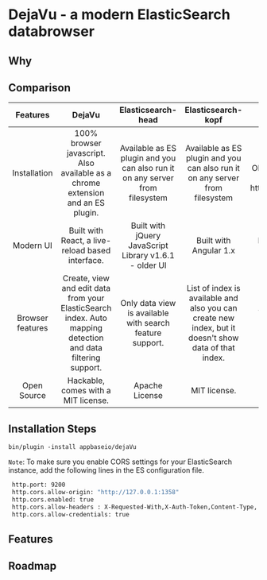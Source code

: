 DejaVu - a modern ElasticSearch databrowser
====

## Why

## Comparison

|     Features     |                                                    DejaVu                                                    | Elasticsearch-head | Elasticsearch-kopf | Elasticsearch-browser |                                 Kibana                                |
|:----------------:|:------------------------------------------------------------------------------------------------------------:|:------------------:|:------------------:|:---------------------:|:---------------------------------------------------------------------:|
| Installation     | 100% browser javascript. Also available as a chrome extension and an ES plugin.      | Available as ES plugin and you can also run it on any server from filesystem |  Available as ES plugin and you can also run it on any server from filesystem  | Readme is not updated. to install : sudo bin/plugin install OlegKunitsyn/elasticsearch-browser and to run : http://localhost:9200/_plugin/elasticsearch-browser/?database=<index>&table=<type>                    | A server client setup. Uses an ElasticSearch index to store metadata. |
| Modern UI        | Built with React, a live-reload based interface.                                                  | Built with jQuery JavaScript Library v1.6.1 - older UI                   | Built with Angular 1.x               | Built with ExtJs - in UI there is only table view, nothing else                      |                                                                       |
| Browser features | Create, view and edit data from your ElasticSearch index. Auto mapping detection and data filtering support. |             Only data view is available with search feature support. | List of index is available and also you can create new index, but it doesn't show data of that index.                   |  View data of particular type of particular index is available, search feature is also supported.                     |                                                                       |
| Open Source      | Hackable, comes with a MIT license.                                                                          |  Apache License               |       MIT license.             |   Apache License                    |                                                                       |

## Installation Steps

``bin/plugin -install appbaseio/dejaVu``

``Note``: To make sure you enable CORS settings for your ElasticSearch instance, add the following lines in the ES configuration file.

```sh
 http.port: 9200
 http.cors.allow-origin: "http://127.0.0.1:1358"
 http.cors.enabled: true
 http.cors.allow-headers : X-Requested-With,X-Auth-Token,Content-Type, Content-Length, Authorization
 http.cors.allow-credentials: true
```

## Features

## Roadmap
